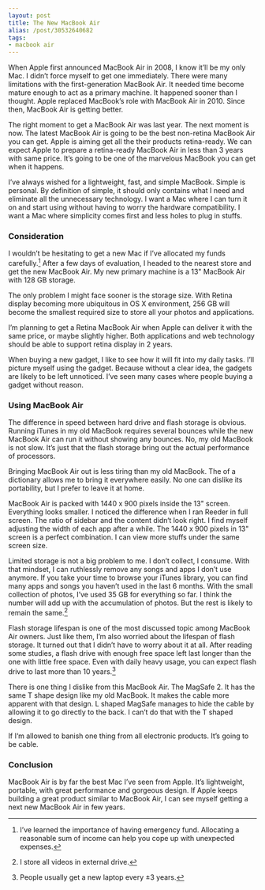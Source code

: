 ```yaml
---
layout: post
title: The New MacBook Air
alias: /post/30532640682
tags:
- macbook air
---
```

When Apple first announced MacBook Air in 2008, I know it’ll be my only Mac. I didn’t force myself to get one immediately. There were many limitations with the first-generation MacBook Air. It needed time become mature enough to act as a primary machine. It happened sooner than I thought. Apple replaced MacBook’s role with MacBook Air in 2010. Since then, MacBook Air is getting better.

The right moment to get a MacBook Air was last year. The next moment is now. The latest MacBook Air is going to be the best non-retina MacBook Air you can get. Apple is aiming get all the their products retina-ready. We can expect Apple to prepare a retina-ready MacBook Air in less than 3 years with same price. It’s going to be one of the marvelous MacBook you can get when it happens.

I’ve always wished for a lightweight, fast, and simple MacBook. Simple is personal. By definition of simple, it should only contains what I need and eliminate all the unnecessary technology. I want a Mac where I can turn it on and start using without having to worry the hardware compatibility. I want a Mac where simplicity comes first and less holes to plug in stuffs.

### Consideration
I wouldn’t be hesitating to get a new Mac if I’ve allocated my funds carefully.[^1] After a few days of evaluation, I headed to the nearest store and get the new MacBook Air. My new primary machine is a 13" MacBook Air with 128 GB storage.

The only problem I might face sooner is the storage size. With Retina display becoming more ubiquitous in OS X environment, 256 GB will become the smallest required size to store all your photos and applications.

I’m planning to get a Retina MacBook Air when Apple can deliver it with the same price, or maybe slightly higher. Both applications and web technology should be able to support retina display in 2 years.

When buying a new gadget, I like to see how it will fit into my daily tasks. I’ll picture myself using the gadget. Because without a clear idea, the gadgets are likely to be left unnoticed. I’ve seen many cases where people buying a gadget without reason.

### Using MacBook Air
The difference in speed between hard drive and flash storage is obvious. Running iTunes in my old MacBook requires several bounces while the new MacBook Air can run it without showing any bounces. No, my old MacBook is not slow. It’s just that the flash storage bring out the actual performance of processors.

Bringing MacBook Air out is less tiring than my old MacBook. The of a dictionary allows me to bring it everywhere easily. No one can dislike its portability, but I prefer to leave it at home.

MacBook Air is packed with 1440 x 900 pixels inside the 13" screen. Everything looks smaller. I noticed the difference when I ran Reeder in full screen. The ratio of sidebar and the content didn‘t look right. I find myself adjusting the width of each app after a while. The 1440 x 900 pixels in 13" screen is a perfect combination. I can view more stuffs under the same screen size.

Limited storage is not a big problem to me. I don’t collect, I consume. With that mindset, I can ruthlessly remove any songs and apps I don’t use anymore. If you take your time to browse your iTunes library, you can find many apps and songs you haven’t used in the last 6 months. With the small collection of photos, I’ve used 35 GB for everything so far. I think the number will add up with the accumulation of photos. But the rest is likely to remain the same.[^2]

Flash storage lifespan is one of the most discussed topic among MacBook Air owners. Just like them, I’m also worried about the lifespan of flash storage. It turned out that I didn’t have to worry about it at all. After reading some studies, a flash drive with enough free space left last longer than the one with little free space. Even with daily heavy usage, you can expect flash drive to last more than 10 years.[^3]

There is one thing I dislike from this MacBook Air. The MagSafe 2. It has the same T shape design like my old MacBook. It makes the cable more apparent with that design. L shaped MagSafe manages to hide the cable by allowing it to go directly to the back. I can’t do that with the T shaped design.

If I‘m allowed to banish one thing from all electronic products. It’s going to be cable.

### Conclusion
MacBook Air is by far the best Mac I’ve seen from Apple. It’s lightweight, portable, with great performance and gorgeous design. If Apple keeps building a great product similar to MacBook Air, I can see myself getting a next new MacBook Air in few years.

[^1]: I’ve learned the importance of having emergency fund. Allocating a reasonable sum of income can help you cope up with unexpected expenses.

[^2]: I store all videos in external drive.

[^3]: People usually get a new laptop every ±3 years.